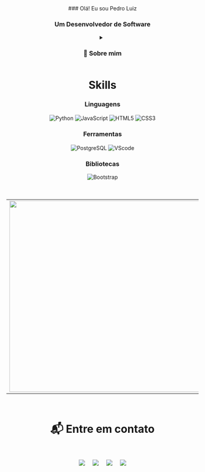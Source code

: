 <div align="center">
### Olá! Eu sou Pedro Luiz
<h3 align="center">Um Desenvolvedor de Software</h3>

<details align="center">
  <summary><h3>💬 Sobre mim</h3></summary>
  <br>
  - 🎓 Estudante de Análise e Desenvolvimento de Sistemas (ADS) na Faculdade de Ciências Humanas ESUDA. <br>
  - 🧑🏽‍💻 Desenvolvedor de Software em formação com conhecimento em HTML, CSS, Python, JavaScript e PostgreSQL. <br>
  - 🌐 Busco uma oportunidade no mercado para aplicar o meu aprendizado e conseguir expandir meus conhecimentos. <br>
  - 💻 Gosto de tecnologia, games e aprender novas coisas. <br>
  - 🌎 Recife, Brasil
</details>

<h1 align="center">Skills</h1>
<h3>Linguagens</h3>
<img align="center" alt="Python" src="https://img.shields.io/badge/Python-14354C?style=for-the-badge&logo=python&logoColor=white"/>
<img align="center" alt="JavaScript" src="https://img.shields.io/badge/javascript-%23323330.svg?style=for-the-badge&logo=javascript&logoColor=%23F7DF1E"/>
<img align="center" alt="HTML5" src="https://img.shields.io/badge/html5-%23E34F26.svg?style=for-the-badge&logo=html5&logoColor=white"/>
<img align="center" alt="CSS3" src="https://img.shields.io/badge/CSS-663399.svg?style=for-the-badge&logo=CSS&logoColor=white"/>
<br>

<h3>Ferramentas</h3>
 <img align="center" alt="PostgreSQL" src="https://img.shields.io/badge/PostgreSQL-4169E1?style=for-the-badge&logo=postgresql&logoColor=white" />
 <img align="center" alt="VScode" src="https://img.shields.io/badge/VSCode-007ACC?style=for-the-badge&logo=visualstudiocode&logoColor=white"/>
<br>

<h3>Bibliotecas</h3>
 <img align="center" alt="Bootstrap" src="https://img.shields.io/badge/bootstrap-%238511FA.svg?style=for-the-badge&logo=bootstrap&logoColor=white"/>
<br><br>
<br>

<table>
    <tr>
      <td>
        <a href="#">
          <img align="center" src="https://github-readme-stats.vercel.app/api?username=PedroLuiz02&show_icons=true&theme=radical" width="500"/>
        </a>
      </td>
      <td>
        <a href="https://github.com/anuraghazra/convoychat">
          <img align="center" src="https://github-readme-stats.vercel.app/api/top-langs?username=PedroLuiz02&layout=compact&langs_count=8&theme=radical" width="450"/>
        </a>
      </td>
    </tr>
</table><br>

<h1 align="center">📬 Entre em contato</h1>
<br>
</a><p align="center"><a>
</a><a href="https://www.linkedin.com/in/pedroluiz02/" target="blank"><img align="center" src="https://img.shields.io/badge/linkedin-%230077B5.svg?style=for-the-badge&logo=linkedin&logoColor=white"></a> &nbsp;&nbsp;&nbsp;  <a href="mailto:pedroluiz0034@gmail.com" target="blank"><img align="center" src="https://img.shields.io/badge/Gmail-D14836?style=for-the-badge&logo=gmail&logoColor=white"></a> &nbsp;&nbsp;&nbsp;  <a href="https://www.github.com/PedroLuiz02" target="blank"><img align="center" src="https://img.shields.io/badge/github-%23121011.svg?style=for-the-badge&logo=github&logoColor=white"></a> &nbsp;&nbsp;&nbsp;  <a href="https://www.instagram.com/pedrolwz_/" target="blank"><img align="center" src="https://img.shields.io/badge/Instagram-%23E4405F.svg?style=for-the-badge&logo=Instagram&logoColor=white"></a>
</p>
